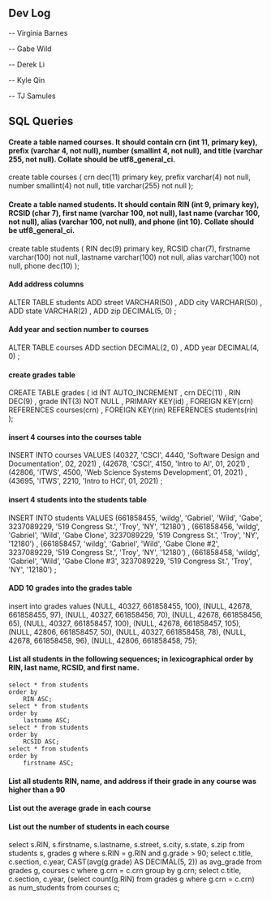 
## Dev Log

-- Virginia Barnes

-- Gabe Wild

-- Derek Li

-- Kyle Qin

-- TJ Samules

## SQL Queries

#### Create a table named courses. It should contain crn (int 11, primary key), prefix (varchar 4, not null), number (smallint 4, not null), and title (varchar 255, not null). Collate should be utf8_general_ci.

create table courses (
    crn dec(11) primary key,
    prefix varchar(4) not null,
    number smallint(4) not null,
    title varchar(255) not null
);

#### Create a table named students. It should contain RIN (int 9, primary key), RCSID (char 7), first name (varchar 100, not null), last name (varchar 100, not null), alias (varchar 100, not null), and phone (int 10). Collate should be utf8_general_ci.

create table students (
    RIN dec(9) primary key,
    RCSID char(7),
    firstname varchar(100) not null,
    lastname varchar(100) not null,
    alias varchar(100) not null,
    phone dec(10)
);

#### Add address columns
ALTER TABLE students
	ADD street VARCHAR(50)
    , ADD city VARCHAR(50)
    , ADD state VARCHAR(2)
    , ADD zip DECIMAL(5, 0)
    ; 
#### Add year and section number to courses
ALTER TABLE courses
	ADD section DECIMAL(2, 0)
    , ADD year DECIMAL(4, 0)
    ; 
#### create grades table 
CREATE TABLE grades (
	id INT AUTO_INCREMENT
    , crn DEC(11)
    , RIN DEC(9) 
    , grade INT(3) NOT NULL 
    , PRIMARY KEY(id)
    , FOREIGN KEY(crn) REFERENCES courses(crn)
    , FOREIGN KEY(rin) REFERENCES students(rin)
);

#### insert 4 courses into the courses table
INSERT INTO courses VALUES 
    (40327, 'CSCI', 4440, 'Software Design and Documentation', 02, 2021)
    , (42678, 'CSCI', 4150, 'Intro to AI', 01, 2021)
    , (42806, 'ITWS', 4500, 'Web Science Systems Development', 01, 2021)
    , (43695, 'ITWS', 2210, 'Intro to HCI', 01, 2021)
; 

#### insert 4 students into the students table
INSERT INTO students VALUES
    (661858455, 'wildg', 'Gabriel', 'Wild', 'Gabe', 3237089229, '519 Congress St.', 'Troy', 'NY', '12180')
    , (661858456, 'wildg', 'Gabriel', 'Wild', 'Gabe Clone', 3237089229, '519 Congress St.', 'Troy', 'NY', '12180')
    , (661858457, 'wildg', 'Gabriel', 'Wild', 'Gabe Clone #2', 3237089229, '519 Congress St.', 'Troy', 'NY', '12180')
    , (661858458, 'wildg', 'Gabriel', 'Wild', 'Gabe Clone #3', 3237089229, '519 Congress St.', 'Troy', 'NY', '12180')
;

#### ADD 10 grades into the grades table
insert into grades 
values 
    (NULL, 40327, 661858455, 100),
    (NULL, 42678, 661858455, 97),
    (NULL, 40327, 661858456, 70),
    (NULL, 42678, 661858456, 65),
    (NULL, 40327, 661858457, 100),
    (NULL, 42678, 661858457, 105),
    (NULL, 42806, 661858457, 50),
    (NULL, 40327, 661858458, 78),
    (NULL, 42678, 661858458, 96),
    (NULL, 42806, 661858458, 75);

#### List all students in the following sequences; in lexicographical order by RIN, last name, RCSID, and first name.
    select * from students 
    order by 
        RIN ASC;
    select * from students 
    order by 
        lastname ASC;
    select * from students 
    order by 
        RCSID ASC;
    select * from students 
    order by 
        firstname ASC;

#### List all students RIN, name, and address if their grade in any course was higher than a 90
#### List out the average grade in each course
#### List out the number of students in each course

select s.RIN, s.firstname, s.lastname, s.street, s.city, s.state, s.zip from students s, grades g where s.RIN = g.RIN and g.grade > 90;
select c.title, c.section, c.year, CAST(avg(g.grade) AS DECIMAL(5, 2)) as avg_grade from grades g, courses c where g.crn = c.crn group by g.crn;
select c.title, c.section, c.year, (select count(g.RIN) from grades g where g.crn = c.crn) as num_students from courses c;